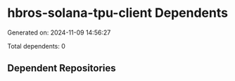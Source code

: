 # hbros-solana-tpu-client Dependents

Generated on: 2024-11-09 14:56:27

Total dependents: 0

## Dependent Repositories

